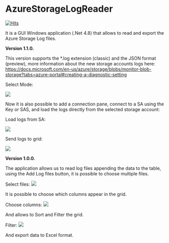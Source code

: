 # AzureStorageLogReader

[![Hits](https://hits.seeyoufarm.com/api/count/incr/badge.svg?url=https%3A%2F%2Fgithub.com%2Fnunomo%2FAzureStorageLogReader&count_bg=%2379C83D&title_bg=%23555555&icon=&icon_color=%23E7E7E7&title=hits&edge_flat=false)](https://hits.seeyoufarm.com)

It is a GUI Windows application (.Net 4.8) that allows to read and export the Azure Storage Log files.


<b>Version 1.1.0.</b>

This version supports the *.log extension (classic) and the JSON format (preview), more information about the new storage accounts logs here: https://docs.microsoft.com/en-us/azure/storage/blobs/monitor-blob-storage?tabs=azure-portal#creating-a-diagnostic-setting

Select Mode:

<img src="https://github.com/nunomo/AzureStorageLogReader/blob/main/images/version_1_1_selectmode.png">

Now it is also possible to add a connection pane, connect to a SA using the Key or SAS, and load the logs directly from the selected storage account:

Load logs from SA:

<img src="https://github.com/nunomo/AzureStorageLogReader/blob/main/images/version_1_1_loadfromsa.png">

Send logs to grid:

<img src="https://github.com/nunomo/AzureStorageLogReader/blob/main/images/version_1_1_sendtogrid.png">

<b>Version 1.0.0.</b>

The application allows us to read log files appending the data to the table, using the Add Log files button, it is possible to choose multiple files.

Select files:
<img src="https://github.com/nunomo/AzureStorageLogReader/blob/main/images/AzureStorageLogReader_1.png">

It is possible to choose which columns appear in the grid.

Choose columns:
<img src="https://github.com/nunomo/AzureStorageLogReader/blob/main/images/AzureStorageLogReader_2.png">

And allows to Sort and Filter the grid.

Filter:
<img src="https://github.com/nunomo/AzureStorageLogReader/blob/main/images/AzureStorageLogReader_3.png">

And export data to Excel format.
